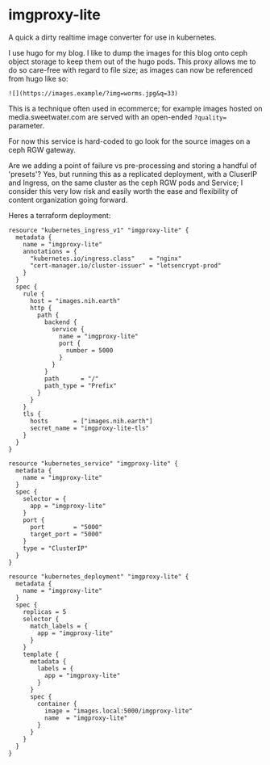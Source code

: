 # imgproxy-lite

A quick a dirty realtime image converter for use in kubernetes.

I use hugo for my blog.  I like to dump the images for this blog onto ceph object storage to keep them out of the hugo pods.  This proxy allows me to do so care-free with regard to file size; as images can now be referenced from hugo like so:

```
![](https://images.example/?img=worms.jpg&q=33)
```

This is a technique often used in ecommerce; for example images hosted on media.sweetwater.com are served with an open-ended `?quality=` parameter.

For now this service is hard-coded to go look for the source images on a ceph RGW gateway.

Are we adding a point of failure vs pre-processing and storing a handful of 'presets'?  Yes, but running this as a replicated deployment, with a CluserIP and Ingress, on the same cluster as the ceph RGW pods and Service; I consider this very low risk and easily worth the ease and flexibility of content organization going forward.

Heres a terraform deployment:

```
resource "kubernetes_ingress_v1" "imgproxy-lite" {
  metadata {
    name = "imgproxy-lite"
    annotations = {
      "kubernetes.io/ingress.class"    = "nginx"
      "cert-manager.io/cluster-issuer" = "letsencrypt-prod"
    }
  }
  spec {
    rule {
      host = "images.nih.earth"
      http {
        path {
          backend {
            service {
              name = "imgproxy-lite"
              port {
                number = 5000
              }
            }
          }
          path      = "/"
          path_type = "Prefix"
        }
      }
    }
    tls {
      hosts       = ["images.nih.earth"]
      secret_name = "imgproxy-lite-tls"
    }
  }
}

resource "kubernetes_service" "imgproxy-lite" {
  metadata {
    name = "imgproxy-lite"
  }
  spec {
    selector = {
      app = "imgproxy-lite"
    }
    port {
      port        = "5000"
      target_port = "5000"
    }
    type = "ClusterIP"
  }
}

resource "kubernetes_deployment" "imgproxy-lite" {
  metadata {
    name = "imgproxy-lite"
  }
  spec {
    replicas = 5
    selector {
      match_labels = {
        app = "imgproxy-lite"
      }
    }
    template {
      metadata {
        labels = {
          app = "imgproxy-lite"
        }
      }
      spec {
        container {
          image = "images.local:5000/imgproxy-lite"
          name  = "imgproxy-lite"
        }
      }
    }
  }
}
```
